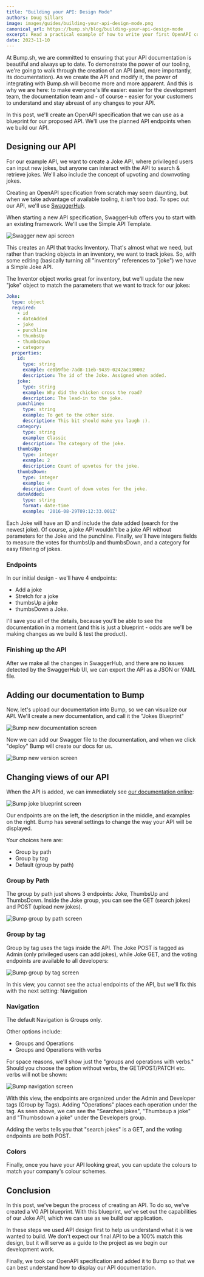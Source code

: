 ```yaml
---
title: "Building your API: Design Mode"
authors: Doug Sillars
image: images/guides/building-your-api-design-mode.png
canonical_url: https://bump.sh/blog/building-your-api-design-mode
excerpt: Read a practical example of how to write your first OpenAPI contract, and publish it via Bump.sh.
date: 2023-11-10
---
```


At Bump.sh, we are committed to ensuring that your API documentation is beautiful and always up to date. To demonstrate the power of our tooling, we're going to walk through the creation of an API (and, more importantly, its documentation). As we create the API and modify it, the power of integrating with Bump.sh will become more and more apparent. And this is why we are here: to make everyone's life easier: easier for  the development team, the documentation team and - of course - easier for your customers to understand and stay abreast of any changes to your API.

In this post, we'll create an OpenAPI specification that we can use as a blueprint for our proposed API. We'll use the planned API endpoints when we build our API.

## Designing our API

For our example API, we want to create a Joke API, where privileged users can input new jokes, but anyone can interact with the API to search & retrieve jokes. We'll also include the concept of upvoting and downvoting jokes.

Creating an OpenAPI specification from scratch may seem daunting, but when we take advantage of available tooling, it isn't too bad. To spec out our API, we'll use [SwaggerHub](https://www.swaggerhub.com).

When starting a new API specification, SwaggerHub offers you to start with an existing framework. We'll use the Simple API Template.

![Swagger new api screen](/images/guides/swagger-new-api-screen.png)

This creates an API that tracks Inventory. That's almost what we need, but rather than tracking objects in an inventory, we want to track jokes. So, with some editing (basically turning all "inventory" references to "joke") we have a Simple Joke API.

The Inventor object works great for inventory, but we'll update the new "joke" object to match the parameters that we want to track for our jokes:

```yaml
Joke:
  type: object
  required:
    - id
    - dateAdded
    - joke
    - punchline
    - thumbsUp
    - thumbsDown
    - category
  properties:
    id:
      type: string
      example: ce0b9fbe-7ad8-11eb-9439-0242ac130002
      description: The id of the Joke. Assigned when added.
    joke:
      type: string
      example: Why did the chicken cross the road?
      description: The lead-in to the joke.
    punchline:
      type: string
      example: To get to the other side.
      description: This bit should make you laugh :).
    category:
      type: string
      example: Classic
      description: The category of the joke.
    thumbsUp:
      type: integer
      example: 2
      description: Count of upvotes for the joke.
    thumbsDown:
      type: integer
      example: 4
      description: Count of down votes for the joke.
    dateAdded:
      type: string
      format: date-time
      example: '2016-08-29T09:12:33.001Z'
```

Each Joke will have an ID and include the date added (search for the newest joke). Of course, a joke API wouldn't be a joke API without parameters for the Joke and the punchline. Finally, we'll have integers fields to measure the votes for thumbsUp and thumbsDown, and a category for easy filtering of jokes.

### Endpoints

In our initial design - we'll have 4 endpoints:

- Add a joke
- Stretch for a joke
- thumbsUp a joke
- thumbsDown a Joke.

I'll save you all of the details, because you'll be able to see the documentation in a moment (and this is just a blueprint - odds are we'll be making changes as we build & test the product).

### Finishing up the API

After we make all the changes in SwaggerHub, and there are no issues detected by the SwaggerHub UI, we can export the API as a JSON or YAML file.

## Adding our documentation to Bump

Now, let's upload our documentation into Bump, so we can visualize our API. We'll create a new documentation, and call it the "Jokes Blueprint"

![Bump new documentation screen](/images/guides/bump-new-documentation-screen.png)

Now we can add our Swagger file to the documentation, and when we click "deploy" Bump will create our docs for us.

![Bump new version screen](/images/guides/bump-new-version-screen.png)

## Changing views of our API

When the API is added, we can immediately see [our documentation online](https://bump.sh/doc/jokes-blueprint):

![Bump joke blueprint screen](/images/guides/bump-jokes-blueprint-screen.png)

Our endpoints are on the left, the description in the middle, and examples on the right. Bump has several settings to change the way your API will be displayed.

Your choices here are:

- Group by path
- Group by tag
- Default (group by path)


### Group by Path

The group by path just shows 3 endpoints: Joke, ThumbsUp and ThumbsDown. Inside the Joke group, you can see the GET (search jokes) and POST (upload new jokes).

![Bump group by path screen](/images/guides/bump-group-by-path-screen.png)

### Group by tag

Group by tag uses the tags inside the API. The Joke POST is tagged as Admin (only privileged users can add jokes), while Joke GET, and the voting endpoints are available to all developers:

![Bump group by tag screen](/images/guides/bump-group-by-tag-screen.png)

In this view, you cannot see the actual endpoints of the API, but we'll fix this with the next setting: Navigation


### Navigation

The default Navigation is Groups only.

Other options include:

- Groups and Operations
- Groups and Operations with verbs

For space reasons, we'll show just the "groups and operations with verbs." Should you choose the option without verbs, the GET/POST/PATCH etc. verbs will not be shown:

![Bump navigation screen](/images/guides/bump-navigation-screen.png)

With this view, the endpoints are organized under the Admin and Developer tags (Group by Tags). Adding "Operations" places each operation under the tag. As seen above, we can see the "Searches jokes", "Thumbsup a joke" and "Thumbsdown a joke" under the Developers group.

Adding the verbs tells you that "search jokes" is a GET, and the voting endpoints are both POST.

### Colors

Finally, once you have your API looking great, you can update the colours to match your company's colour schemes.

## Conclusion

In this post, we've begun the process of creating an API. To do so, we've created a V0 API blueprint. With this blueprint, we've set out the capabilities of our Joke API, which we can use as we build our application.

In these steps we used API design first to help us understand what it is we wanted to build. We don't expect our final API to be a 100% match this design, but it will serve as a guide to the project as we begin our development work.

Finally, we took our OpenAPI specification and added it to Bump so that we can best understand how to display our API documentation.
